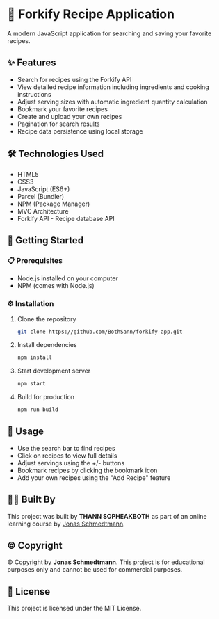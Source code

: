 # 🍳 Forkify Recipe Application

A modern JavaScript application for searching and saving your favorite recipes.

## ✨ Features

- Search for recipes using the Forkify API
- View detailed recipe information including ingredients and cooking instructions
- Adjust serving sizes with automatic ingredient quantity calculation
- Bookmark your favorite recipes
- Create and upload your own recipes
- Pagination for search results
- Recipe data persistence using local storage

## 🛠️ Technologies Used

- HTML5
- CSS3
- JavaScript (ES6+)
- Parcel (Bundler)
- NPM (Package Manager)
- MVC Architecture
- Forkify API - Recipe database API

## 🚀 Getting Started

### 📋 Prerequisites

- Node.js installed on your computer
- NPM (comes with Node.js)

### ⚙️ Installation

1. Clone the repository

   ```bash
   git clone https://github.com/BothSann/forkify-app.git
   ```

2. Install dependencies

   ```bash
   npm install
   ```

3. Start development server

   ```bash
   npm start
   ```

4. Build for production
   ```bash
   npm run build
   ```

## 📖 Usage

- Use the search bar to find recipes
- Click on recipes to view full details
- Adjust servings using the +/- buttons
- Bookmark recipes by clicking the bookmark icon
- Add your own recipes using the "Add Recipe" feature

## 👨‍💻 Built By

This project was built by **THANN SOPHEAKBOTH** as part of an online learning course by [Jonas Schmedtmann](https://codingheroes.io/).

## ©️ Copyright

© Copyright by **Jonas Schmedtmann**. This project is for educational purposes only and cannot be used for commercial purposes.

## 📜 License

This project is licensed under the MIT License.
